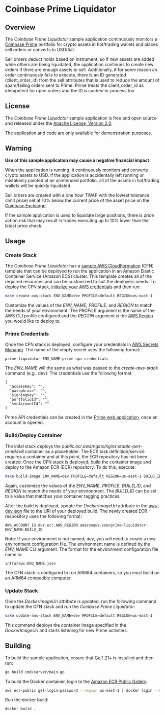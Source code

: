 # Coinbase Prime Liquidator

## Overview

The *Coinbase Prime Liquidator* sample application continuously monitors a [Coinbase Prime](https://prime.coinbase.com/) portfolio
for crypto assets in hot/trading wallets and places sell orders or converts to USD/fiat.

Sell orders deduct holds based on instrument, so if new assets are added while others are being liquidated, the
application continues to create new orders if there are enough assets to sell. Additionally, if for some reason an order
continuously fails to execute, there is an ID generated (client_order_id) from the sell attributes that is used to
reduce the amount of spam/failing orders sent to Prime. Prime treats the client_order_id as idempotent for open orders and
the ID is cached in-process too.

## License

The *Coinbase Prime Liquidator* sample application is free and open source and released under the [Apache License, Version 2.0](LICENSE).

The application and code are only available for demonstration purposes.

## Warning

**Use of this sample application may cause a negative financial impact**

When the application is running, it continuously monitors and converts crypto assets to USD.
If the application is accidentally left running or mistakenly pointed at an unintended portfolio,
all of the assets in hot/trading wallets will be quickly liquidated.

Sell orders are created with a one hour TWAP with the lowest tolerance (limit price) set at 10% below the
current price of the asset price on the [Coinbase Exchange](https://exchange.coinbase.com/).

If the sample application is used to liquidate large positions, there is price action risk that may
result in trades executing up to 10% lower than the latest price check.

## Usage

### Create Stack

The *Coinbase Prime Liquidator* has a [sample AWS CloudFormation](infra/aws.cfn.yml) (CFN) template that can be deployed to run the application in an Amazon Elastic Container Service (Amazon ECS) cluster. This template creates all of the required resources and can be customized to suit the deployers needs. To deploy the CFN stack, [initialize your AWS credentials](https://docs.aws.amazon.com/cli/latest/userguide/cli-configure-files.html) and then run:

 ```bash
make create-aws-stack ENV_NAME=dev PROFILE=default REGION=us-east-1
```

Customize the values of the *ENV_NAME*, *PROFILE*, and *REGION* to match the needs of your environment. The *PROFILE* argument is the name of the AWS CLI profile configured and the *REGION* argument is the [AWS Region](https://aws.amazon.com/about-aws/global-infrastructure/regions_az/) you would like to deploy to.

### Prime Credentials

Once the CFN stack is deployed, configure your credentials in [AWS Secrets Manager](https://docs.aws.amazon.com/secretsmanager/latest/userguide/intro.html). The name of the empty secret uses the following format:

```
prime-liquidator-ENV_NAME-prime-api-credentials
```

The *ENV_NAME* will the same as what was passed to the *create-aws-stack* command (e.g., dev). The credentials use the following format:

```
{
  "accessKey": "",
  "passphrase": "",
  "signingKey": "",
  "portfolioId": "",
  "svcAccountId": ""
}
```

Prime API credentials can be created in the [Prime web application](https://prime.coinbase.com), once an account is opened.

### Build/Deploy Container

The inital stack deploys the *public.ecr.aws/nginx/nginx:stable-perl-arm64v8* container as a placeholder. The ECS task definition/service requires a container and at this point, the ECR repository has not been created. Once the CFN stack is deployed, build the container image and deploy to the Amazon ECR (ECR) repository. To do this, execute:

 ```bash
make build-image ENV_NAME=dev PROFILE=default REGION=us-east-1 BUILD_ID=1
```

Again, customize the values of the *ENV_NAME*, *PROFILE*, *BUILD_ID*, and *REGION* to match the needs of your environment. The *BUILD_ID* can be set to a value that matches your container tagging practices.

After the build is deployed, update the *DockerImageUri* attribute in the [aws-dev.json](infra/aws-dev.json) file to the URI of your deployed build. The newly created ECR respository uses the following format:

```
AWS_ACCOUNT_ID.dkr.ecr.AWS_REGION.amazonaws.com/prime-liquidator-ENV_NAME:BUILD_ID
```

Note: If your environment is not named, *dev*, you will need to create a new environment configuration file. The environment name is defined by the *ENV_NAME* CLI argument. The format for the environment configuration file name is:

```
infra/aws-ENV_NAME.json
```

The CFN stack is configured to run ARM64 containers, so you must build on an ARM64 compatible computer.

### Update Stack

Once the *DockerImageUri* attribute is updated, run the following command to update the CFN stack and run the *Coinbase Prime Liquidator*:

 ```bash
make update-aws-stack ENV_NAME=dev PROFILE=default REGION=us-east-1
```

This command deploys the container image specified in the *DockerImageUri* and starts listening for new Prime activities.

## Building

To build the sample application, ensure that [Go](https://go.dev/) 1.21+ is installed and then run:

```bash
go build cmd/server/main.go
```

To build the Docker container, login to the [Amazon ECR Public Gallery](https://gallery.ecr.aws/):

```bash
aws ecr-public get-login-password --region us-east-1 | docker login --username AWS --password-stdin public.ecr.aws
```

Run the docker build:

```bash
docker build .
```


